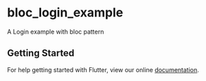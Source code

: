 # bloc_login_example

A Login example with bloc pattern

## Getting Started

For help getting started with Flutter, view our online
[documentation](https://flutter.io/).
